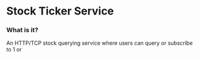 # Stock Ticker Service

### What is it?

An HTTP/TCP stock querying service where users can query or subscribe to 1 or
